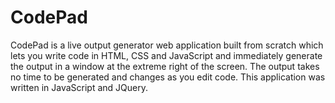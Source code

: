 # CodePad

CodePad is a live output generator web application built from scratch which lets you write code in HTML, CSS and JavaScript and immediately generate the output in a window at the extreme right of the screen. The output takes no time to be generated and changes as you edit code. This application was written in JavaScript and JQuery. 
